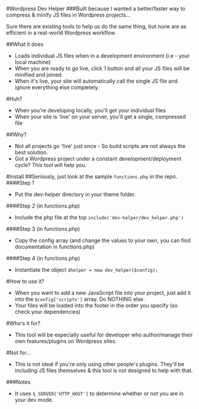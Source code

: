 #Wordpress Dev Helper
###Built because I wanted a better/faster way to compress & minify JS files in Wordpress projects...

Sure there are existing tools to help us do the same thing, but none are as efficient in a real-world Wordpress workflow.

##What it does
- Loads individual JS files when in a development environment (i.e - your local machine)
- When you are ready to go live, click 1 button and all your JS files will be minified and joined.
- When it's live, your site will automatically call the single JS file and ignore everything else completely.

#Huh?
- When you're developing locally, you'll get your individual files
- When your site is 'live' on your server, you'll get a single, compressed file

##Why?
- Not all projects go 'live' just once - So build scripts are not always the best solution.
- Got a Wordpress project under a constant development/deployment cycle? This tool will help you.

#Install
##Seriously, just look at the sample `functions.php` in the repo.
####Step 1
- Put the dev-helper directory in your theme folder.

####Step 2 (in functions.php)
- Include the php file at the top `include('dev-helper/dev_helper.php')`

####Step 3 (in functions.php)
- Copy the config array (and change the values to your own, you can find documentation in functions.php)

####Step 4 (in functions.php)
- Instantiate the object `$helper = new dev_helper($config);`

#How to use it?
- When you want to add a new JavaScript file into your project, just add it into the `$config['scripts']` array. Do NOTHING else.
- Your files will be loaded into the footer in the order you specify (so check your dependencies)

#Who's it for?
- This tool will be especially useful for developer who author/manage their own features/plugins on Wordpress sites.

#Not for...
- This is not ideal if you're only using other people's plugins. They'll be including JS files themselves & this tool is not designed to help with that.

###Notes
- It uses `$_SERVER['HTTP_HOST']` to determine whether or not you are in your dev mode.





